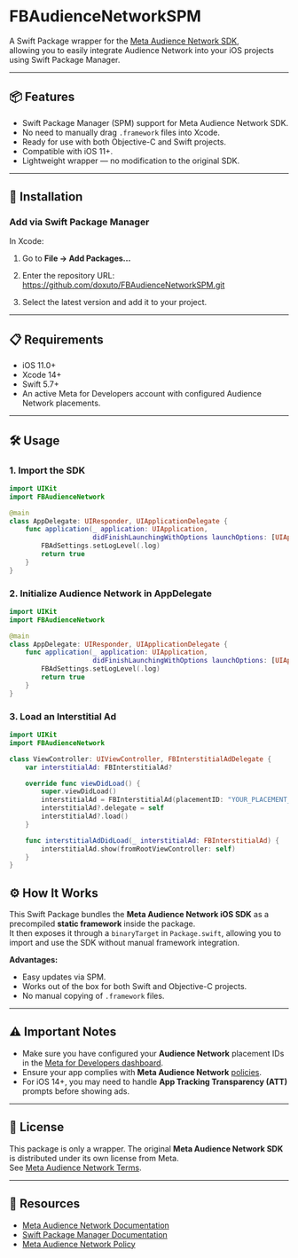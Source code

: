 # FBAudienceNetworkSPM

A Swift Package wrapper for the [Meta Audience Network SDK](https://developers.facebook.com/docs/audience-network/),  
allowing you to easily integrate Audience Network into your iOS projects using Swift Package Manager.

---

## 📦 Features
- Swift Package Manager (SPM) support for Meta Audience Network SDK.
- No need to manually drag `.framework` files into Xcode.
- Ready for use with both Objective-C and Swift projects.
- Compatible with iOS 11+.
- Lightweight wrapper — no modification to the original SDK.

---

## 🚀 Installation

### Add via Swift Package Manager
In Xcode:
1. Go to **File → Add Packages…**
2. Enter the repository URL:
https://github.com/doxuto/FBAudienceNetworkSPM.git

3. Select the latest version and add it to your project.

---

## 📋 Requirements
- iOS 11.0+
- Xcode 14+
- Swift 5.7+
- An active Meta for Developers account with configured Audience Network placements.

---

## 🛠 Usage

### 1. Import the SDK
```swift
import UIKit
import FBAudienceNetwork

@main
class AppDelegate: UIResponder, UIApplicationDelegate {
    func application(_ application: UIApplication,
                     didFinishLaunchingWithOptions launchOptions: [UIApplication.LaunchOptionsKey: Any]?) -> Bool {
        FBAdSettings.setLogLevel(.log)
        return true
    }
}
```

### 2. Initialize Audience Network in AppDelegate
```swift
import UIKit
import FBAudienceNetwork

@main
class AppDelegate: UIResponder, UIApplicationDelegate {
    func application(_ application: UIApplication,
                     didFinishLaunchingWithOptions launchOptions: [UIApplication.LaunchOptionsKey: Any]?) -> Bool {
        FBAdSettings.setLogLevel(.log)
        return true
    }
}
```

### 3. Load an Interstitial Ad
```swift
import UIKit
import FBAudienceNetwork

class ViewController: UIViewController, FBInterstitialAdDelegate {
    var interstitialAd: FBInterstitialAd?

    override func viewDidLoad() {
        super.viewDidLoad()
        interstitialAd = FBInterstitialAd(placementID: "YOUR_PLACEMENT_ID")
        interstitialAd?.delegate = self
        interstitialAd?.load()
    }

    func interstitialAdDidLoad(_ interstitialAd: FBInterstitialAd) {
        interstitialAd.show(fromRootViewController: self)
    }
}
```

## ⚙️ How It Works
This Swift Package bundles the **Meta Audience Network iOS SDK** as a precompiled **static framework** inside the package.  
It then exposes it through a `binaryTarget` in `Package.swift`, allowing you to import and use the SDK without manual framework integration.

**Advantages:**
- Easy updates via SPM.
- Works out of the box for both Swift and Objective-C projects.
- No manual copying of `.framework` files.

---

## ⚠️ Important Notes
- Make sure you have configured your **Audience Network** placement IDs in the [Meta for Developers dashboard](https://developers.facebook.com/apps/).
- Ensure your app complies with **Meta Audience Network** [policies](https://developers.facebook.com/docs/audience-network/policy/).
- For iOS 14+, you may need to handle **App Tracking Transparency (ATT)** prompts before showing ads.

---

## 📄 License
This package is only a wrapper. The original **Meta Audience Network SDK** is distributed under its own license from Meta.  
See [Meta Audience Network Terms](https://developers.facebook.com/terms).

---

## 🔗 Resources
- [Meta Audience Network Documentation](https://developers.facebook.com/docs/audience-network/)
- [Swift Package Manager Documentation](https://developer.apple.com/documentation/swift_packages/)
- [Meta Audience Network Policy](https://developers.facebook.com/docs/audience-network/policy/)
